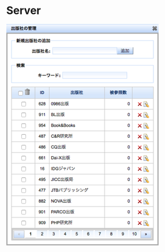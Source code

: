 Server
==============
<img src='https://raw.githubusercontent.com/burton999dev/ComicCafeHelp/master/images/ja/server/Publisher.png' width='80%'/>
